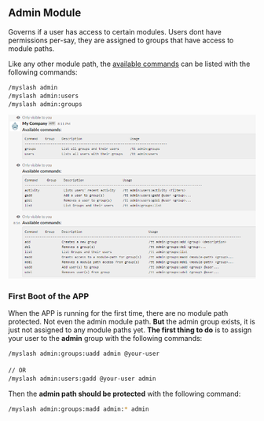 ## Admin Module
Governs if a user has access to certain modules. Users dont have permissions per-say, they
are assigned to groups that have access to module paths.

Like any other module path, the [available commands](../../middlewares/README.md) can be listed with the following commands:
```bash
/myslash admin
/myslash admin:users
/myslash admin:groups
```
![Admin Commands](../../../.github/images/admin-cmd.png)

### First Boot of the APP
When the APP is running for the first time, there are no module path protected. Not even the
admin module path. **But** the admin group exists, it is just not assigned to any module paths yet.
**The first thing to do** is to assign your user to the **admin** group with the following commands:
```bash
/myslash admin:groups:uadd admin @your-user

// OR
/myslash admin:users:gadd @your-user admin
```

Then the **admin path should be protected** with the following command:
```bash
/myslash admin:groups:madd admin:* admin
```
